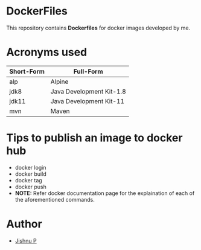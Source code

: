 # DockerFiles
This repository contains **Dockerfiles** for docker images developed by me.

# Acronyms used
| Short-Form	| Full-Form 	|
|---	|---	|
| alp 	|  Alpine	|
| jdk8 	|  Java Development Kit-1.8	|
| jdk11 	|  Java Development Kit-11	|
| mvn 	|  Maven	|

# Tips to publish an image to docker hub
- docker login
- docker build
- docker tag
- docker push
- **NOTE:** Refer docker documentation page for the explaination of each of the aforementioned commands.
# Author
- [Jishnu P](https://jishnujayakumar.github.io)
